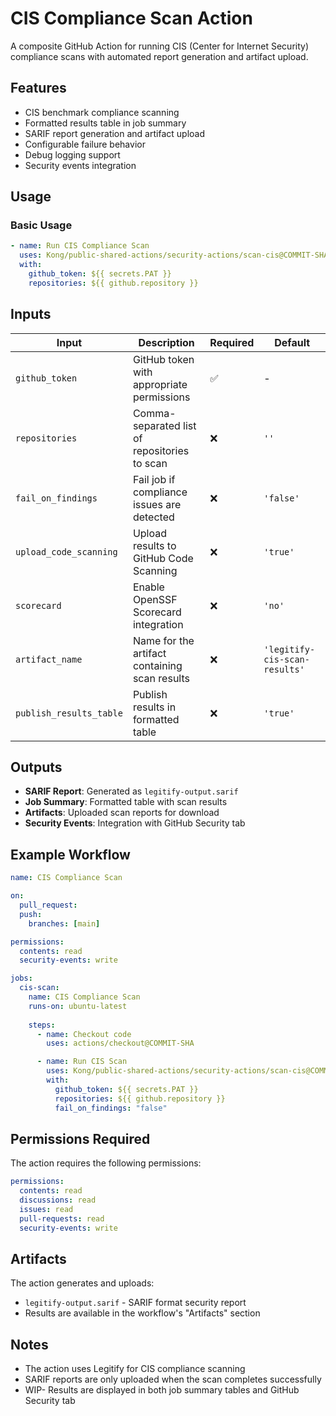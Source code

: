 # CIS Compliance Scan Action

A composite GitHub Action for running CIS (Center for Internet Security) compliance scans with automated report generation and artifact upload.

## Features

- CIS benchmark compliance scanning
- Formatted results table in job summary
- SARIF report generation and artifact upload
- Configurable failure behavior
- Debug logging support
- Security events integration

## Usage

### Basic Usage

```yaml
- name: Run CIS Compliance Scan
  uses: Kong/public-shared-actions/security-actions/scan-cis@COMMIT-SHA
  with:
    github_token: ${{ secrets.PAT }}
    repositories: ${{ github.repository }}
```


## Inputs

| Input | Description | Required | Default |
|-------|-------------|----------|---------|
| `github_token` | GitHub token with appropriate permissions | ✅ | - |
| `repositories` | Comma-separated list of repositories to scan | ❌ | `''` |
| `fail_on_findings` | Fail job if compliance issues are detected | ❌ | `'false'` |
| `upload_code_scanning` | Upload results to GitHub Code Scanning | ❌ | `'true'` |
| `scorecard` | Enable OpenSSF Scorecard integration | ❌ | `'no'` |
| `artifact_name` | Name for the artifact containing scan results | ❌ | `'legitify-cis-scan-results'` |
| `publish_results_table` | Publish results in formatted table | ❌ | `'true'` |

## Outputs

- **SARIF Report**: Generated as `legitify-output.sarif`
- **Job Summary**: Formatted table with scan results 
- **Artifacts**: Uploaded scan reports for download
- **Security Events**: Integration with GitHub Security tab

## Example Workflow

```yaml
name: CIS Compliance Scan

on:
  pull_request:
  push:
    branches: [main]

permissions:
  contents: read
  security-events: write

jobs:
  cis-scan:
    name: CIS Compliance Scan
    runs-on: ubuntu-latest
    
    steps:
      - name: Checkout code
        uses: actions/checkout@COMMIT-SHA

      - name: Run CIS Scan
        uses: Kong/public-shared-actions/security-actions/scan-cis@COMMIT-SHA
        with:
          github_token: ${{ secrets.PAT }}
          repositories: ${{ github.repository }}
          fail_on_findings: "false"
```

## Permissions Required

The action requires the following permissions:

```yaml
permissions:
  contents: read
  discussions: read
  issues: read
  pull-requests: read
  security-events: write
```

## Artifacts

The action generates and uploads:
- `legitify-output.sarif` - SARIF format security report
- Results are available in the workflow's "Artifacts" section

## Notes

- The action uses Legitify for CIS compliance scanning
- SARIF reports are only uploaded when the scan completes successfully
- WIP- Results are displayed in both job summary tables and GitHub Security tab
